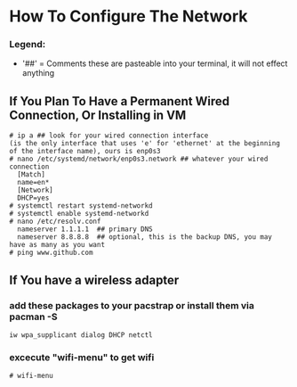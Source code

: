 # How To Configure The Network
### Legend:
* '##' = Comments these are pasteable into your terminal, it will not effect anything
## If You Plan To Have a Permanent Wired Connection, Or Installing in VM
    # ip a ## look for your wired connection interface 
    (is the only interface that uses 'e' for 'ethernet' at the beginning 
    of the interface name), ours is enp0s3
    # nano /etc/systemd/network/enp0s3.network ## whatever your wired connection
      [Match]
      name=en*
      [Network]
      DHCP=yes
    # systemctl restart systemd-networkd
    # systemctl enable systemd-networkd
    # nano /etc/resolv.conf
      nameserver 1.1.1.1  ## primary DNS
      nameserver 8.8.8.8  ## optional, this is the backup DNS, you may have as many as you want
    # ping www.github.com
## If You have a wireless adapter

### add these packages to your pacstrap or install them via pacman -S
    iw wpa_supplicant dialog DHCP netctl
    
### excecute "wifi-menu" to get wifi
    # wifi-menu
    
